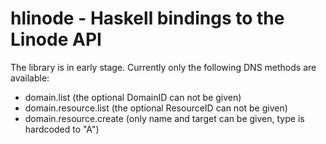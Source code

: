 # hlinode - Haskell bindings to the Linode API

The library is in early stage. Currently only the following DNS methods are
available:

  - domain.list (the optional DomainID can not be given)
  - domain.resource.list (the optional ResourceID can not be given)
  - domain.resource.create (only name and target can be given, type is
    hardcoded to "A")

